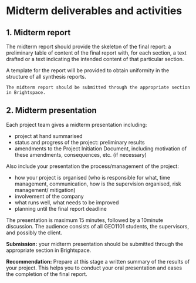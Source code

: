 
# Midterm deliverables and activities

<!-- toc -->

## 1. Midterm report

The midterm report should provide the skeleton of the final report: a preliminary table of content of the final report with, for each section, a text drafted or a text indicating the intended content of that particular section.

A template for the report will be provided to obtain uniformity in the structure of all synthesis reports.
<!-- TODO: where is this template actually?-->

```admonish info
The midterm report should be submitted through the appropriate section in Brightspace.
```


## 2. Midterm presentation

Each project team gives a midterm presentation including:

- project at hand summarised
- status and progress of the project: preliminary results
- amendments to the Project Initiation Document, including motivation
    of these amendments, consequences, etc. (if necessary)

Also include your presentation the process/management of the project:

- how your project is organised (who is responsible for what, time
    management, communication, how is the supervision organised, risk
    management/ mitigation)
- involvement of the company
- what runs well, what needs to be improved
- planning until the final report deadline

The presentation is maximum 15 minutes, followed by a 10minute discussion.
The audience consists of all GEO1101 students, the supervisors, and possibly the client.

**Submission:** your midterm presentation should be submitted through
the appropriate section in Brightspace.
<!-- TODO: why submit the pres actually? -->

**Recommendation:** Prepare at this stage a written summary of the
results of your project. This helps you to conduct your oral
presentation and eases the completion of the final report.






